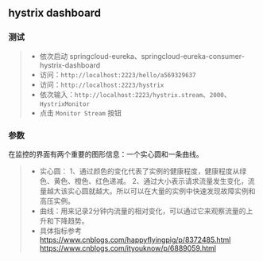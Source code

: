 ## hystrix dashboard

### 测试
> * 依次启动 springcloud-eureka、springcloud-eureka-consumer-hystrix-dashboard
> * 访问：`http://localhost:2223/hello/a569329637`
> * 访问：`http://localhost:2223/hystrix`
> * 依次输入：`http://localhost:2223/hystrix.stream`、`2000`、`HystrixMonitor`
> * 点击 `Monitor Stream` 按钮

### 参数
在监控的界面有两个重要的图形信息：一个实心圆和一条曲线。
> * 实心圆：
	1、通过颜色的变化代表了实例的健康程度，健康程度从绿色、黄色、橙色、红色递减。
	2、通过大小表示请求流量发生变化，流量越大该实心圆就越大。所以可以在大量的实例中快速发现故障实例和高压实例。
> * 曲线：用来记录2分钟内流量的相对变化，可以通过它来观察流量的上升和下降趋势。
> * 具体指标参考 
	https://www.cnblogs.com/happyflyingpig/p/8372485.html
	https://www.cnblogs.com/ityouknow/p/6889059.html
